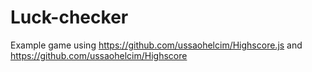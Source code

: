 # Luck-checker

Example game using https://github.com/ussaohelcim/Highscore.js and https://github.com/ussaohelcim/Highscore